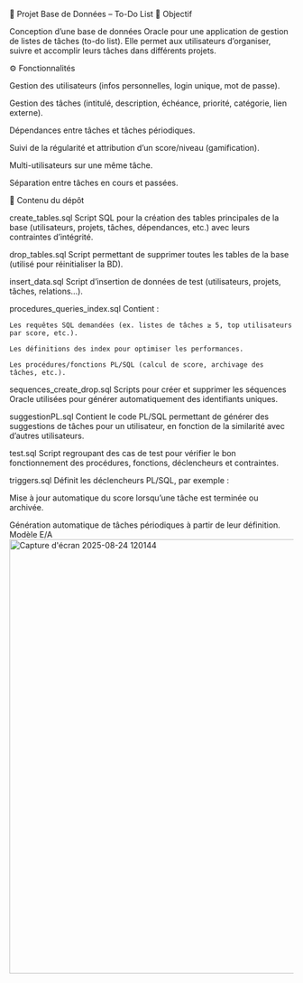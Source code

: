 📌 Projet Base de Données – To-Do List
🎯 Objectif

  Conception d’une base de données Oracle pour une application de gestion de listes de tâches (to-do list). Elle permet aux utilisateurs d’organiser, suivre et accomplir leurs tâches dans différents projets.

⚙️ Fonctionnalités

  Gestion des utilisateurs (infos personnelles, login unique, mot de passe).
  
  Gestion des tâches (intitulé, description, échéance, priorité, catégorie, lien externe).
  
  Dépendances entre tâches et tâches périodiques.
  
  Suivi de la régularité et attribution d’un score/niveau (gamification).
  
  Multi-utilisateurs sur une même tâche.
  
  Séparation entre tâches en cours et passées.
  
📂 Contenu du dépôt

  create_tables.sql
  Script SQL pour la création des tables principales de la base (utilisateurs, projets, tâches, dépendances, etc.) avec leurs contraintes d’intégrité.
  
  drop_tables.sql
  Script permettant de supprimer toutes les tables de la base (utilisé pour réinitialiser la BD).
  
  insert_data.sql
  Script d’insertion de données de test (utilisateurs, projets, tâches, relations…).
  
  procedures_queries_index.sql
  Contient :
  
    Les requêtes SQL demandées (ex. listes de tâches ≥ 5, top utilisateurs par score, etc.).
    
    Les définitions des index pour optimiser les performances.
    
    Les procédures/fonctions PL/SQL (calcul de score, archivage des tâches, etc.).
    
  sequences_create_drop.sql
  Scripts pour créer et supprimer les séquences Oracle utilisées pour générer automatiquement des identifiants uniques.
  
  suggestionPL.sql
  Contient le code PL/SQL permettant de générer des suggestions de tâches pour un utilisateur, en fonction de la similarité avec d’autres utilisateurs.
  
  test.sql
  Script regroupant des cas de test pour vérifier le bon fonctionnement des procédures, fonctions, déclencheurs et contraintes.
  
  triggers.sql
  Définit les déclencheurs PL/SQL, par exemple :
  
  Mise à jour automatique du score lorsqu’une tâche est terminée ou archivée.
  
  Génération automatique de tâches périodiques à partir de leur définition.
Modèle E/A
<img width="1031" height="769" alt="Capture d'écran 2025-08-24 120144" src="https://github.com/user-attachments/assets/8ffa97a8-bd1b-4ae8-ad47-3e3fc9388490" />


